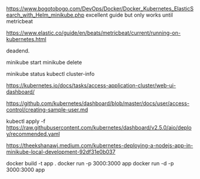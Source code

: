 https://www.bogotobogo.com/DevOps/Docker/Docker_Kubernetes_ElasticSearch_with_Helm_minikube.php
excellent guide but only works until metricbeat

https://www.elastic.co/guide/en/beats/metricbeat/current/running-on-kubernetes.html

deadend.




minikube start
minikube delete

minikube status
kubectl cluster-info

https://kubernetes.io/docs/tasks/access-application-cluster/web-ui-dashboard/

https://github.com/kubernetes/dashboard/blob/master/docs/user/access-control/creating-sample-user.md

kubectl apply -f https://raw.githubusercontent.com/kubernetes/dashboard/v2.5.0/aio/deploy/recommended.yaml


 <!-- https://www.digitalocean.com/community/tutorials/how-to-set-up-an-elasticsearch-fluentd-and-kibana-efk-logging-stack-on-kubernetes

 kubectl works.

(still have old minitoring run on minikube)
 nano kube-logging.yaml
 -->



https://theekshanawj.medium.com/kubernetes-deploying-a-nodejs-app-in-minikube-local-development-92df31e0b037

docker build -t app .
docker run -p 3000:3000 app 
docker run -d -p 3000:3000 app